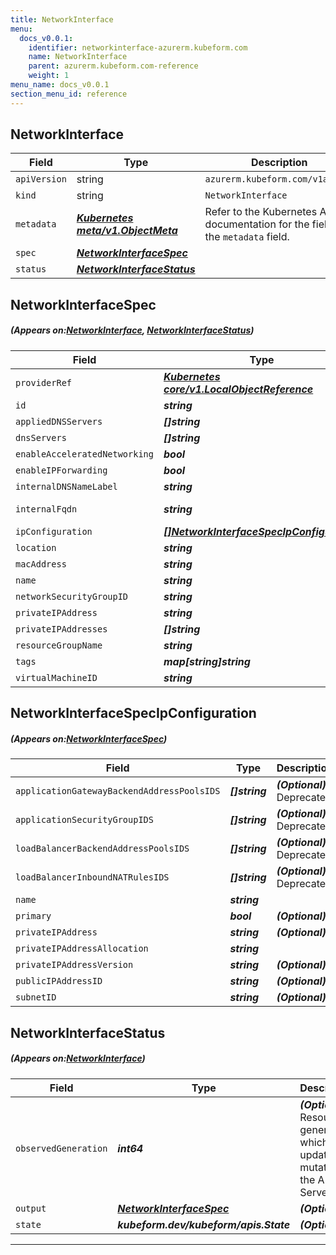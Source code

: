 ```yaml
---
title: NetworkInterface
menu:
  docs_v0.0.1:
    identifier: networkinterface-azurerm.kubeform.com
    name: NetworkInterface
    parent: azurerm.kubeform.com-reference
    weight: 1
menu_name: docs_v0.0.1
section_menu_id: reference
---
```


## NetworkInterface
| Field | Type | Description |
| ------ | ----- | ----------- |
| `apiVersion` | string | `azurerm.kubeform.com/v1alpha1` |
|    `kind` | string | `NetworkInterface` |
| `metadata` | ***[Kubernetes meta/v1.ObjectMeta](https://kubernetes.io/docs/reference/generated/kubernetes-api/v1.13/#objectmeta-v1-meta)***|Refer to the Kubernetes API documentation for the fields of the `metadata` field.|
| `spec` | ***[NetworkInterfaceSpec](#NetworkInterfaceSpec)***||
| `status` | ***[NetworkInterfaceStatus](#NetworkInterfaceStatus)***||
## NetworkInterfaceSpec
##### (Appears on:[NetworkInterface](#NetworkInterface), [NetworkInterfaceStatus](#NetworkInterfaceStatus))
| Field | Type | Description |
| ------ | ----- | ----------- |
| `providerRef` | ***[Kubernetes core/v1.LocalObjectReference](https://kubernetes.io/docs/reference/generated/kubernetes-api/v1.13/#localobjectreference-v1-core)***||
| `id` | ***string***||
| `appliedDNSServers` | ***[]string***| ***(Optional)*** |
| `dnsServers` | ***[]string***| ***(Optional)*** |
| `enableAcceleratedNetworking` | ***bool***| ***(Optional)*** |
| `enableIPForwarding` | ***bool***| ***(Optional)*** |
| `internalDNSNameLabel` | ***string***| ***(Optional)*** |
| `internalFqdn` | ***string***| ***(Optional)*** Deprecated|
| `ipConfiguration` | ***[[]NetworkInterfaceSpecIpConfiguration](#NetworkInterfaceSpecIpConfiguration)***||
| `location` | ***string***||
| `macAddress` | ***string***| ***(Optional)*** |
| `name` | ***string***||
| `networkSecurityGroupID` | ***string***| ***(Optional)*** |
| `privateIPAddress` | ***string***| ***(Optional)*** |
| `privateIPAddresses` | ***[]string***| ***(Optional)*** |
| `resourceGroupName` | ***string***||
| `tags` | ***map[string]string***| ***(Optional)*** |
| `virtualMachineID` | ***string***| ***(Optional)*** |
## NetworkInterfaceSpecIpConfiguration
##### (Appears on:[NetworkInterfaceSpec](#NetworkInterfaceSpec))
| Field | Type | Description |
| ------ | ----- | ----------- |
| `applicationGatewayBackendAddressPoolsIDS` | ***[]string***| ***(Optional)*** Deprecated|
| `applicationSecurityGroupIDS` | ***[]string***| ***(Optional)*** Deprecated|
| `loadBalancerBackendAddressPoolsIDS` | ***[]string***| ***(Optional)*** Deprecated|
| `loadBalancerInboundNATRulesIDS` | ***[]string***| ***(Optional)*** Deprecated|
| `name` | ***string***||
| `primary` | ***bool***| ***(Optional)*** |
| `privateIPAddress` | ***string***| ***(Optional)*** |
| `privateIPAddressAllocation` | ***string***||
| `privateIPAddressVersion` | ***string***| ***(Optional)*** |
| `publicIPAddressID` | ***string***| ***(Optional)*** |
| `subnetID` | ***string***| ***(Optional)*** |
## NetworkInterfaceStatus
##### (Appears on:[NetworkInterface](#NetworkInterface))
| Field | Type | Description |
| ------ | ----- | ----------- |
| `observedGeneration` | ***int64***| ***(Optional)*** Resource generation, which is updated on mutation by the API Server.|
| `output` | ***[NetworkInterfaceSpec](#NetworkInterfaceSpec)***| ***(Optional)*** |
| `state` | ***kubeform.dev/kubeform/apis.State***| ***(Optional)*** |
---
